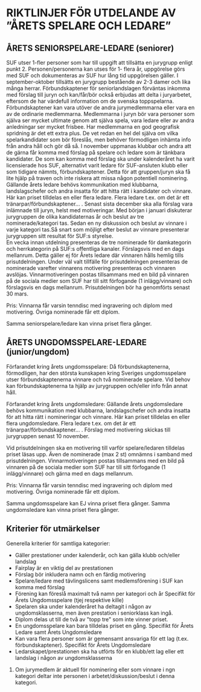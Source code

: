 # RIKTLINJER FÖR UTDELANDE AV ”ÅRETS SPELARE OCH LEDARE”

## ÅRETS SENIORSPELARE-LEDARE (seniorer)

SUF utser 1-fler personer som har till uppgift att tillsätta en jurygrupp enligt punkt 2. Personen/personerna kan utses för 1- flera år, uppgörelse görs med SUF och dokumenteras av SUF hur lång tid uppgörelsen gäller.
I september-oktober tillsätts en jurygrupp bestående av 2-3 damer och lika många herrar. Förbundskaptener för seniorlandslagen förväntas inkomma med förslag till juryn och kan/får/bör också erbjudas att delta i juryarbetet, eftersom de har värdefull information om de svenska toppspelarna. Förbundskaptener kan vara utöver de andra jurymedlemmarna eller vara en av de ordinarie medlemmarna. Medlemmarna i juryn bör vara personer som själva ser mycket ultimate genom att själva spela, vara ledare eller av andra anledningar ser mycket frisbee. Har medlemmarna en god geografisk spridning är det ett extra plus. De vet redan en hel del själva om vilka spelarkandidater som bör föreslås, men behöver förmodligen inhämta info från andra håll och gör då så. 
I november uppmanas klubbar och andra att de gärna får komma med förslag på spelare och ledare som är tänkbara kandidater. De som kan komma med förslag ska under kalenderåret ha varit licensierade hos SUF, alternativt varit ledare för SUF-ansluten klubb eller som tidigare nämnts, förbundskaptener. Detta för att gruppen/juryn ska få lite hjälp på traven och inte riskera att missa någon potentiell nominering. Gällande årets ledare behövs kommunikation med klubbarna, landslagschefer och andra insatta för att hitta rätt i kandidater och vinnare. Här kan priset tilldelas en eller flera ledare. Flera ledare t.ex. om det är ett tränarpar/förbundskaptener… . Senast sista december ska alla förslag vara inlämnade till juryn, helst med motiveringar. 
Med början i januari diskuterar jurygruppen de olika kandidaternas år och beslut av tre nominerade/kategori tas. Sedan en ny diskussion och beslut av vinnare i varje kategori tas.Så snart som möjligt efter beslut av vinnare presenterar jurygruppen sitt resultat för SUF:s styrelse.  
En vecka innan utdelning presenteras de tre nominerade för damkategorin och  herrkategorin på SUF:s offentliga kanaler. Förslagsvis med en dags mellanrum. Detta gäller ej för Årets ledare där vinnaren hålls hemlig tills prisutdelningen. 
Under väl valt tillfälle för prisutdelningen presenteras de nominerade varefter vinnarens motivering presenteras och vinnaren avslöjas. Vinnarmotiveringen postas tillsammans med en bild på vinnaren på de sociala medier som SUF har till sitt förfogande (1 inlägg/vinnare) och förslagsvis en dags mellanrum. Prisutdelningen bör ha genomförts senast 30 mars.

Pris: Vinnarna får varsin tenndisc med ingravering och diplom med motivering. Övriga nominerade får ett diplom.

Samma seniorspelare/ledare kan vinna priset flera gånger.

## ÅRETS UNGDOMSSPELARE-LEDARE (junior/ungdom)
Förfarandet kring årets ungdomsspelare:
Då förbundskaptenerna, förmodligen, har den största kunskapen kring Sveriges ungdomsspelare utser förbundskaptenerna vinnare och två nominerade spelare. Vid behov kan förbundskaptenerna ta hjälp av jurygruppen och/eller info från annat håll.

Förfarandet kring årets ungdomsledare:
Gällande årets ungdomsledare behövs kommunikation med klubbarna, landslagschefer och andra insatta för att hitta rätt i nomineringar och vinnare. Här kan priset tilldelas en eller flera ungdomsledare. Flera ledare t.ex. om det är ett tränarpar/förbundskaptener… . 
Förslag med motivering skickas till jurygruppen senast 10 november.

Vid prisutdelningen ska en motivering till varför spelare/ledaren tilldelas priset läsas upp.  Även de nominerade (max 2 st) omnämns i samband med prisutdelningen. Vinnarmotiveringen postas tillsammans med en bild på vinnaren på de sociala medier som SUF har till sitt förfogande (1 inlägg/vinnare) och gärna med en dags mellanrum.

Pris: Vinnarna får varsin tenndisc med ingravering och diplom med motivering. Övriga nominerade får ett diplom.

Samma ungdomsspelare kan EJ vinna priset flera gånger. Samma ungdomsledare kan vinna priset flera gånger.


## Kriterier för utmärkelser
 
Generella kriterier för samtliga kategorier:

* Gäller prestationer under kalenderår, och kan gälla klubb och/eller landslag
* Fairplay är en viktig del av prestationen
* Förslag bör inkludera namn och en färdig motivering
* Spelare/ledare med tävlingslicens samt medlemsförening i SUF kan komma med förslag
* Förening kan föreslå maximalt två namn per kategori och år
Specifikt för Årets Ungdomsspelare (tjej respektive kille)
* Spelaren ska under kalenderåret ha deltagit i någon av ungdomsklasserna, men även prestation i seniorklass kan ingå.
* Diplom delas ut till de två av "topp tre" som inte vinner priset.
* En ungdomsspelare kan bara tilldelas priset en gång.
Specifikt för Årets Ledare samt Årets Ungdomsledare
* Kan vara flera personer som är gemensamt ansvariga för ett lag (t.ex. förbundskaptener).
Specifikt för Årets Ungdomsledare
* Ledarskapet/prestationen ska ha utförts för en klubb/ett lag eller ett landslag i någon av ungdomsklasserna


1) Om jurymedlem är aktuell för nominering eller som vinnare i ngn kategori deltar inte personen i arbetet/diskussion/beslut i denna kategori. 
